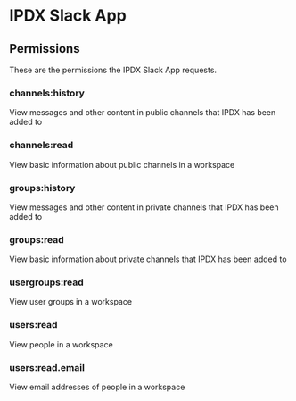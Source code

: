 # IPDX Slack App

## Permissions

These are the permissions the IPDX Slack App requests.

### channels:history
View messages and other content in public channels that IPDX has been added to

### channels:read
View basic information about public channels in a workspace

### groups:history
View messages and other content in private channels that IPDX has been added to

### groups:read
View basic information about private channels that IPDX has been added to

### usergroups:read
View user groups in a workspace

### users:read
View people in a workspace

### users:read.email
View email addresses of people in a workspace
